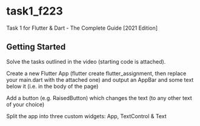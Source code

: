 # task1_f223

Task 1 for Flutter & Dart - The Complete Guide [2021 Edition]

## Getting Started

Solve the tasks outlined in the video (starting code is attached).

Create a new Flutter App (flutter create flutter_assignment, then replace your main.dart with the attached one) and output an AppBar and some text below it (i.e. in the body of the page)

Add a button (e.g. RaisedButton) which changes the text (to any other text of your choice)

Split the app into three custom widgets: App, TextControl & Text
